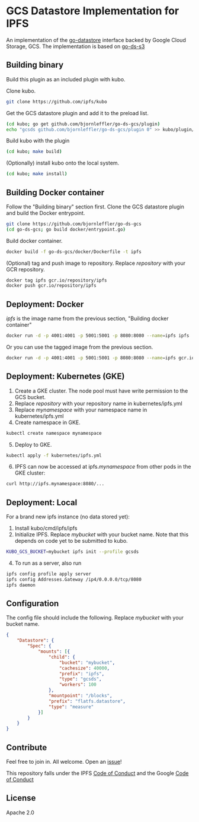# GCS Datastore Implementation for IPFS

An implementation of the [go-datastore](https://github.com/ipfs/go-datastore) interface backed by Google Cloud Storage, GCS. The implementation is based on [go-ds-s3](https://github.com/ipfs/go-ds-s3)

## Building binary
Build this plugin as an included plugin with kubo.

Clone kubo.
```bash
git clone https://github.com/ipfs/kubo
```

Get the GCS datastore plugin and add it to the preload list.
```bash
(cd kubo; go get github.com/bjornleffler/go-ds-gcs/plugin)
echo "gcsds github.com/bjornleffler/go-ds-gcs/plugin 0" >> kubo/plugin/loader/preload_list
```

Build kubo with the plugin
```bash
(cd kubo; make build)
```

(Optionally) install kubo onto the local system.
```bash
(cd kubo; make install)
```

## Building Docker container

Follow the "Building binary" section first. Clone the GCS datastore plugin and build the Docker entrypoint.
```bash
git clone https://github.com/bjornleffler/go-ds-gcs
(cd go-ds-gcs; go build docker/entrypoint.go)
```

Build docker container.
```bash
docker build -f go-ds-gcs/docker/Dockerfile -t ipfs
```

(Optional) tag and push image to repository. Replace _repository_ with your GCR repository.
```bash
docker tag ipfs gcr.io/repository/ipfs
docker push gcr.io/repository/ipfs
```

## Deployment: Docker

_ipfs_ is the image name from the previous section, "Building docker container"
```bash
docker run -d -p 4001:4001 -p 5001:5001 -p 8080:8080 --name=ipfs ipfs
```

Or you can use the tagged image from the previous section.
```bash
docker run -d -p 4001:4001 -p 5001:5001 -p 8080:8080 --name=ipfs gcr.io/REPOSITORY/ipfs
```

## Deployment: Kubernetes (GKE)

1. Create a GKE cluster. The node pool must have write permission to the GCS bucket.
2. Replace _repository_ with your repository name in kubernetes/ipfs.yml
3. Replace _mynamespace_ with your namespace name in kubernetes/ipfs.yml
4. Create namespace in GKE.
```bash
kubectl create namespace mynamespace
```

5. Deploy to GKE.
```bash
kubectl apply -f kubernetes/ipfs.yml
```

6. IPFS can now be accessed at ipfs._mynamespace_ from other pods in the GKE cluster:
```bash
curl http://ipfs.mynamespace:8080/...
```

## Deployment: Local

For a brand new ipfs instance (no data stored yet):

1. Install kubo/cmd/ipfs/ipfs
2. Initialize IPFS. Replace _mybucket_ with your bucket name. Note that this depends on code yet to be submitted to kubo.
```bash
KUBO_GCS_BUCKET=mybucket ipfs init --profile gcsds
```
4. To run as a server, also run
```bash
ipfs config profile apply server
ipfs config Addresses.Gateway /ip4/0.0.0.0/tcp/8080
ipfs daemon
```

## Configuration

The config file should include the following. Replace _mybucket_ with your bucket name.
```json
{
	"Datastore": {
		"Spec": {
			"mounts": [{
				"child": {
					"bucket": "mybucket",
					"cachesize": 40000,
					"prefix": "ipfs",
					"type": "gcsds",
					"workers": 100
				},
				"mountpoint": "/blocks",
				"prefix": "flatfs.datastore",
				"type": "measure"
			}]
		}
	}
}
```

## Contribute

Feel free to join in. All welcome. Open an [issue](https://github.com/bjornleffler/go-ds-gcs/issues/new/choose)!

This repository falls under the IPFS [Code of Conduct](https://github.com/ipfs/community/blob/master/code-of-conduct.md) and the Google [Code of Conduct](https://github.com/bjornleffler/go-ds-gcs/blob/master/docs/code-of-conduct.md)

## License

Apache 2.0
